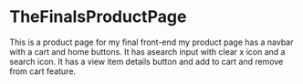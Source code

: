 # TheFinalsProductPage
This is a product page for my final front-end my product page has a navbar with a cart and home buttons. It has asearch input with clear x icon and a search icon.
It has a view item details button and add to cart and remove from cart feature.
